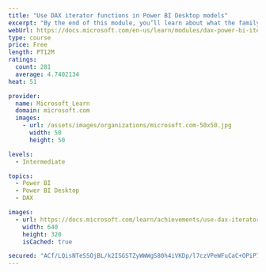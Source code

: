 ```yaml
---
title: "Use DAX iterator functions in Power BI Desktop models"
excerpt: "By the end of this module, you’ll learn about what the family of iterator functions can do and how to use them in your DAX calculations. Calculations will include custom summarizations, ranking, and concatenation."
webUrl: https://docs.microsoft.com/en-us/learn/modules/dax-power-bi-iterator-functions/
type: course
price: Free
length: PT12M
ratings:
  count: 281
  average: 4.7402134
heat: 51

provider:
  name: Microsoft Learn
  domain: microsoft.com
  images:
    - url: /assets/images/organizations/microsoft.com-50x50.jpg
      width: 50
      height: 50

levels:
  - Intermediate

topics:
  - Power BI
  - Power BI Desktop
  - DAX

images:
  - url: https://docs.microsoft.com/learn/achievements/use-dax-iterator-functions-power-bi-desktop-social.png
    width: 640
    height: 320
    isCached: true

secured: "ACf/LQisNTeSSOjBL/k2ISGSTZyWWWgS80h4iVKDp/l7czVPeWFuCaC+OPiP7k/TFYPsgIeP5dTMqjuUOnc5vQ1CJmzmFWGEIV0TZ+XWPZXPjvWQgc+XDnMao45ZJ7EEIWPjz7S3WezjbspQUBa/PLPI1QsbuwhaVrH8iBDNLwk7XgUcWM11IKO1WkYcLlG5TqZOX63s+tzn197rubsDwz0WzanKrenjk+j6uoIjIsv+XvBxPFAi7Yl3fxrMFqD9MSxXbbwzLLiGJhXk3lH0x7bShDq2EcYyOD1/MLNPw2VLPzvOZRUmPcuPZW87fBptptHALrNpqk8VdQiL41IzkZsO5aUYeZkqVRwVrc2MqzHrBkxKdVPgJjTFj8t9SJFwJJvHMdK1mZ+di9DeRBsUky54munJ7yiOcuNfyJf7wjM=;+MDw//eJR+svrLROKTGV2Q=="
---
```


